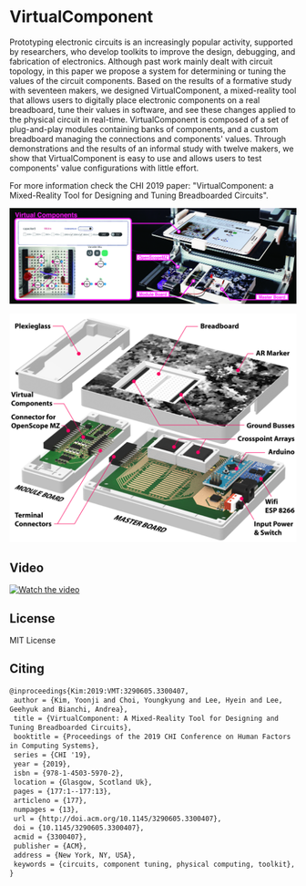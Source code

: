 # VirtualComponent
Prototyping electronic circuits is an increasingly popular activity, supported by researchers, who develop toolkits to improve the design, debugging, and fabrication of electronics. Although past work mainly dealt with circuit topology, in this paper we propose a system for determining or tuning the values of the circuit components. Based on the results of a formative study with seventeen makers, we designed VirtualComponent, a mixed-reality tool that allows users to digitally place electronic components on a real breadboard, tune their values in software, and see these changes applied to the physical circuit in real-time. VirtualComponent is composed of a set of plug-and-play modules containing banks of components, and a custom breadboard managing the connections and components' values. Through demonstrations and the results of an informal study with twelve makers, we show that VirtualComponent is easy to use and allows users to test components' value configurations with little effort.

For more information check the CHI 2019 paper: "VirtualComponent: a Mixed-Reality Tool for Designing and Tuning Breadboarded Circuits".

![Overview](https://github.com/makinteract/VirtualComponent/blob/master/Images/overview.jpg)

![Hardware parts](https://github.com/makinteract/VirtualComponent/blob/master/Images/hw_overview.png)

## Video
[![Watch the video](https://github.com/makinteract/VirtualComponent/blob/master/Images/video.png)](https://youtu.be/xeq6MhjG2Vs)

## License
MIT License

## Citing
```
@inproceedings{Kim:2019:VMT:3290605.3300407,
 author = {Kim, Yoonji and Choi, Youngkyung and Lee, Hyein and Lee, Geehyuk and Bianchi, Andrea},
 title = {VirtualComponent: A Mixed-Reality Tool for Designing and Tuning Breadboarded Circuits},
 booktitle = {Proceedings of the 2019 CHI Conference on Human Factors in Computing Systems},
 series = {CHI '19},
 year = {2019},
 isbn = {978-1-4503-5970-2},
 location = {Glasgow, Scotland Uk},
 pages = {177:1--177:13},
 articleno = {177},
 numpages = {13},
 url = {http://doi.acm.org/10.1145/3290605.3300407},
 doi = {10.1145/3290605.3300407},
 acmid = {3300407},
 publisher = {ACM},
 address = {New York, NY, USA},
 keywords = {circuits, component tuning, physical computing, toolkit},
} 
```
